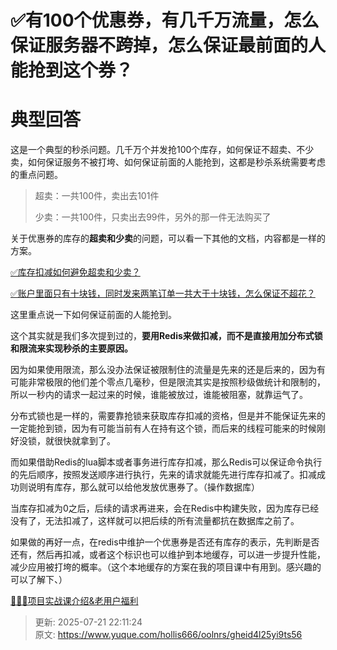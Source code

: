 # ✅有100个优惠券，有几千万流量，怎么保证服务器不跨掉，怎么保证最前面的人能抢到这个券？

# 典型回答


这是一个典型的秒杀问题。几千万个并发抢100个库存，如何保证不超卖、不少卖，如何保证服务不被打垮、如何保证前面的人能抢到，这都是秒杀系统需要考虑的重点问题。



> 超卖：一共100件，卖出去101件
>
> 少卖：一共100件，只卖出去99件，另外的那一件无法购买了
>



关于优惠券的库存的**超卖和少卖**的问题，可以看一下其他的文档，内容都是一样的方案。



[✅库存扣减如何避免超卖和少卖？](https://www.yuque.com/hollis666/oolnrs/qpnna44eczny06z7)



[✅账户里面只有十块钱，同时发来两笔订单一共大于十块钱，怎么保证不超花？](https://www.yuque.com/hollis666/oolnrs/eye0y86lsvhsfrb7)



这里重点说一下如何保证前面的人能抢到。



这个其实就是我们多次提到过的，**要用Redis来做扣减，而不是直接用加分布式锁和限流来实现秒杀的主要原因。**



因为如果使用限流，那么没办法保证被限制住的流量是先来的还是后来的，因为有可能非常极限的他们差个零点几毫秒，但是限流其实是按照秒级做统计和限制的，所以一秒内的请求一起过来的时候，谁能被放过，谁能被阻塞，就靠运气了。



分布式锁也是一样的，需要靠抢锁来获取库存扣减的资格，但是并不能保证先来的一定能抢到锁，因为有可能当前有人在持有这个锁，而后来的线程可能来的时候刚好没锁，就很快就拿到了。



而如果借助Redis的lua脚本或者事务进行库存扣减，那么Redis可以保证命令执行的先后顺序，按照发送顺序进行执行，先来的请求就能先进行库存扣减了。扣减成功则说明有库存，那么就可以给他发放优惠券了。（操作数据库）



当库存扣减为0之后，后续的请求再进来，会在Redis中构建失败，因为库存已经没有了，无法扣减了，这样就可以把后续的所有流量都抗在数据库之前了。



如果做的再好一点，在redis中维护一个优惠券是否还有库存的表示，先判断是否还有，然后再扣减，或者这个标识也可以维护到本地缓存，可以进一步提升性能，减少应用被打垮的概率。（这个本地缓存的方案在我的项目课中有用到。感兴趣的可以了解下、）



[🧣🧣🧣项目实战课介绍&老用户福利](https://www.yuque.com/hollis666/oolnrs/dgolk0cckpb94sia)



> 更新: 2025-07-21 22:11:24  
> 原文: <https://www.yuque.com/hollis666/oolnrs/gheid4l25yi9ts56>